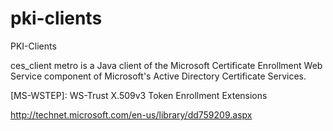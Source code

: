 pki-clients
===========

PKI-Clients

ces_client metro is a Java client of the Microsoft Certificate Enrollment Web Service component
of Microsoft's Active Directory Certificate Services.

[MS-WSTEP]: WS-Trust X.509v3 Token Enrollment Extensions

http://technet.microsoft.com/en-us/library/dd759209.aspx


